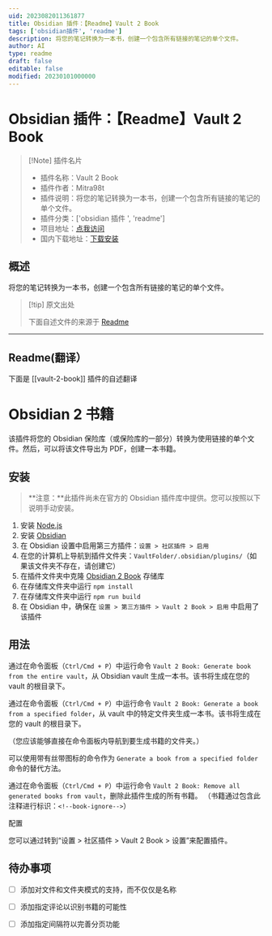 ```yaml
---
uid: 2023082011361877
title: Obsidian 插件：【Readme】Vault 2 Book
tags: ['obsidian插件', 'readme']
description: 将您的笔记转换为一本书，创建一个包含所有链接的笔记的单个文件。
author: AI
type: readme
draft: false
editable: false
modified: 20230101000000
---
```


# Obsidian 插件：【Readme】Vault 2 Book

> [!Note] 插件名片
> - 插件名称：Vault 2 Book
> - 插件作者：Mitra98t
> - 插件说明：将您的笔记转换为一本书，创建一个包含所有链接的笔记的单个文件。
> - 插件分类：['obsidian 插件 ', 'readme']
> - 项目地址：[点我访问](https://github.com/Mitra98t/vault2book-plugin)
> - 国内下载地址：[下载安装](https://pkmer.cn/products/plugin/pluginMarket/?vault-2-book)

## 概述

将您的笔记转换为一本书，创建一个包含所有链接的笔记的单个文件。

> [!tip] 原文出处
>
>下面自述文件的来源于 [Readme](https://ghproxy.net/https://raw.githubusercontent.com/Mitra98t/vault2book-plugin/master/README.md)

---

## Readme(翻译）

下面是 [[vault-2-book]] 插件的自述翻译

# Obsidian 2 书籍

该插件将您的 Obsidian 保险库（或保险库的一部分）转换为使用链接的单个文件。然后，可以将该文件导出为 PDF，创建一本书籍。

## 安装

> **注意：**此插件尚未在官方的 Obsidian 插件库中提供。您可以按照以下说明手动安装。

1. 安装 [Node.js](https://nodejs.org/en/download/)
2. 安装 [Obsidian](https://obsidian.md/)
3. 在 Obsidian 设置中启用第三方插件：`设置 > 社区插件 > 启用`
4. 在您的计算机上导航到插件文件夹：`VaultFolder/.obsidian/plugins/`（如果该文件夹不存在，请创建它）
5. 在插件文件夹中克隆 [Obsidian 2 Book](https://github.com/Mitra98t/obsidian2book-plugin) 存储库
6. 在存储库文件夹中运行 `npm install`
7. 在存储库文件夹中运行 `npm run build`
8. 在 Obsidian 中，确保在 `设置 > 第三方插件 > Vault 2 Book > 启用` 中启用了该插件

## 用法

通过在命令面板（`Ctrl/Cmd + P`）中运行命令 `Vault 2 Book: Generate book from the entire vault`，从 Obsidian vault 生成一本书。该书将生成在您的 vault 的根目录下。

通过在命令面板（`Ctrl/Cmd + P`）中运行命令 `Vault 2 Book: Generate a book from a specified folder`，从 vault 中的特定文件夹生成一本书。该书将生成在您的 vault 的根目录下。

（您应该能够直接在命令面板内导航到要生成书籍的文件夹。）

可以使用带有丝带图标的命令作为 `Generate a book from a specified folder` 命令的替代方法。

通过在命令面板（`Ctrl/Cmd + P`）中运行命令 `Vault 2 Book: Remove all generated books from vault`，删除此插件生成的所有书籍。 （书籍通过包含此注释进行标识：`<!--book-ignore-->`）

配置

您可以通过转到“设置 > 社区插件 > Vault 2 Book > 设置”来配置插件。

## 待办事项

- [ ] 添加对文件和文件夹模式的支持，而不仅仅是名称
- [ ] 添加指定评论以识别书籍的可能性
- [ ] 添加指定间隔符以完善分页功能




